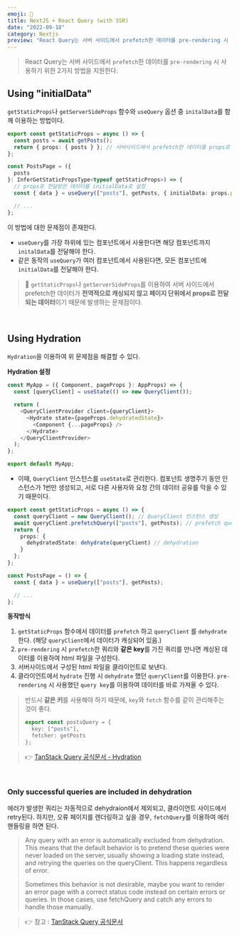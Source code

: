 ```yaml
---
emoji: 🌺
title: NextJS + React Query (with SSR)
date: "2022-09-18"
category: Nextjs
preview: "React Query는 서버 사이드에서 prefetch한 데이터를 pre-rendering 시 사용하기 위한 2가지 방법을 지원한다. getStaticProps나 getServerSideProps 함수와 useQuery 옵션 중 initalData를 함께 이용하는 방법이다. 이 방법에 대한 문제점이 존재한다. useQuery를 가장 하위에 있는 컴포넌트에서 사용한다면 해당 컴포넌트까지 initalData를 전달해야 한다. 같은 동작의 useQuery가 여러 컴포넌트에서 사용된다면, 모든 컴포넌트에 initialData를 전달해야 한다. 👀 getStaticProps나 getServerSideProps를 이용하여 서버 사이드에서 prefetch한 데이터가 전역적으로 캐싱되지 않고 페이지 단위에서 props로 전달되는 데이터이기 때문에 발생하는 문제점이다. Hydration을 이용하여 위 문제점을 해결할 수 있다."
---
```


> React Query는 서버 사이드에서 `prefetch`한 데이터를 `pre-rendering` 시 사용하기 위한 2가지 방법을 지원한다.

## Using "initialData"

`getStaticProps`나 `getServerSideProps` 함수와 `useQuery` 옵션 중 `initalData`를 함께 이용하는 방법이다.

```typescript
export const getStaticProps = async () => {
  const posts = await getPosts();
  return { props: { posts } }; // 서버사이드에서 prefetch한 데이터를 props로 전달
};

const PostsPage = ({
  posts
}: InferGetStaticPropsType<typeof getStaticProps>) => {
  // props로 전달받은 데이터를 initialData로 설정
  const { data } = useQuery(["posts"], getPosts, { initialData: props.posts });

  // ...
};
```

이 방법에 대한 문제점이 존재한다.

- `useQuery`를 가장 하위에 있는 컴포넌트에서 사용한다면 해당 컴포넌트까지 `initalData`를 전달해야 한다.
- 같은 동작의 `useQuery`가 여러 컴포넌트에서 사용된다면, 모든 컴포넌트에 `initialData`를 전달해야 한다.

> 👀 `getStaticProps`나 `getServerSideProps`를 이용하여 서버 사이드에서 prefetch한 데이터가 **전역적으로 캐싱되지 않고 페이지 단위에서 props로 전달되는 데이터**이기 때문에 발생하는 문제점이다.

<br/>

## Using Hydration

`Hydration`을 이용하여 위 문제점을 해결할 수 있다.

**Hydration 설정**

```typescript
const MyApp = ({ Component, pageProps }: AppProps) => {
  const [queryClient] = useState(() => new QueryClient());

  return (
    <QueryClientProvider client={queryClient}>
      <Hydrate state={pageProps.dehydratedState}>
        <Component {...pageProps} />
      </Hydrate>
    </QueryClientProvider>
  );
};

export default MyApp;
```

- 이때, `QueryClient` 인스턴스를 `useState`로 관리한다. 컴포넌트 생명주기 동안 인스턴스가 1번만 생성되고, 서로 다른 사용자와 요청 간의 데이터 공유를 막을 수 있기 때문이다.

```typescript
export const getStaticProps = async () => {
  const queryClient = new QueryClient(); // QueryClient 인스턴스 생성
  await queryClient.prefetchQuery(["posts"], getPosts); // prefetch query
  return {
    props: {
      dehydratedState: dehydrate(queryClient) // dehydration
    }
  };
};

const PostsPage = () => {
  const { data } = useQuery(["posts"], getPosts);

  // ...
};
```

**동작방식**

1. `getStaticProps` 함수에서 데이터를 `prefetch` 하고 `queryClient` 를 `dehydrate`한다. (해당 `queryClient`에서 데이터가 캐싱되어 있음.)
2. `pre-rendering` 시 `prefetch`한 쿼리와 **같은 key**를 가진 쿼리를 만나면 캐싱된 데이터를 이용하여 html 파일을 구성한다.
3. 서버사이드에서 구성된 html 파일을 클라이언트로 보낸다.
4. 클라이언트에서 `hydrate` 진행 시 `dehydrate` 했던 `queryClient`를 이용한다. `pre-rendering` 시 사용했던 `query key`를 이용하여 데이터를 바로 가져올 수 있다.

> 반드시 **같은 키**를 사용해야 하기 때문에, `key`와 `fetch` 함수를 같이 관리해주는 것이 좋다.
>
> ```typescript
> export const postsQuery = {
>   key: ["posts"],
>   fetcher: getPosts
> };
> ```

> 👉 [TanStack Query 공식문서 - Hydration](https://tanstack.com/query/v4/docs/react/reference/hydration)

<br/>

### Only successful queries are included in dehydration

에러가 발생한 쿼리는 자동적으로 dehydraion에서 제외되고, 클라이언트 사이드에서 retry된다. 하지만, 오류 페이지를 렌더링하고 싶을 경우, `fetchQuery`를 이용하여 에러 핸들링을 하면 된다.

> Any query with an error is automatically excluded from dehydration. This means that the default behavior is to pretend these queries were never loaded on the server, usually showing a loading state instead, and retrying the queries on the queryClient. This happens regardless of error.
>
> Sometimes this behavior is not desirable, maybe you want to render an error page with a correct status code instead on certain errors or queries. In those cases, use fetchQuery and catch any errors to handle those manually.

> 👉 참고 : [TanStack Query 공식문서](https://tanstack.com/query/v4/docs/guides/ssr)
